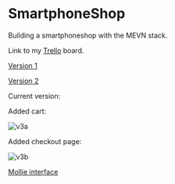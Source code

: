 # SmartphoneShop

Building a smartphoneshop with the MEVN stack.

Link to my [Trello](https://trello.com/b/iJ1U2CQA/smartphoneshop) board.

[Version 1](https://user-images.githubusercontent.com/48712793/66829405-973a1180-ef53-11e9-8429-44421350b9e8.png)

[Version 2](https://user-images.githubusercontent.com/48712793/67005424-e2365f00-f0e2-11e9-86dc-861213f4ab16.PNG)

Current version: 

Added cart:

![v3a](https://user-images.githubusercontent.com/48712793/67281310-6156d900-f4cf-11e9-8a37-aecc05afe169.PNG)

Added checkout page:

![v3b](https://user-images.githubusercontent.com/48712793/67281313-6156d900-f4cf-11e9-85be-23082a494f35.PNG)

[Mollie interface](https://user-images.githubusercontent.com/48712793/67281308-6156d900-f4cf-11e9-9d28-aa2cbd344ab5.PNG)

